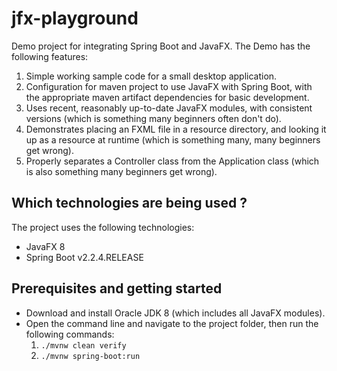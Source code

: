 # jfx-playground

Demo project for integrating Spring Boot and JavaFX. The Demo has the following features:

1. Simple working sample code for a small desktop application.
2. Configuration for maven project to use JavaFX with Spring Boot, with the appropriate maven artifact 
   dependencies for basic development.
3. Uses recent, reasonably up-to-date JavaFX modules, with consistent versions 
   (which is something many beginners often don't do).
4. Demonstrates placing an FXML file in a resource directory, and looking it up as a resource at runtime
   (which is something many, many beginners get wrong).
5. Properly separates a Controller class from the Application class 
   (which is also something many beginners get wrong).


## Which technologies are being used ?

The project uses the following technologies:

- JavaFX 8
- Spring Boot v2.2.4.RELEASE

## Prerequisites and getting started

- Download and install Oracle JDK 8 (which includes all JavaFX modules).
- Open the command line and navigate to the project folder, then run the following commands:
    1. `./mvnw clean verify`
    2. `./mvnw spring-boot:run`
